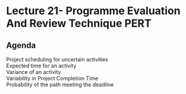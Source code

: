 # Lecture 21- Programme Evaluation And Review Technique PERT

## Agenda

Project scheduling for uncertain activities  
Expected time for an activity  
Variance of an activity  
Variability in Project Completion Time  
Probability of the path meeting the deadline  

